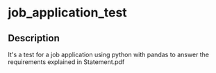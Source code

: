 # job_application_test

## Description

It's a test for a job application using python with pandas to answer the requirements explained in Statement.pdf
